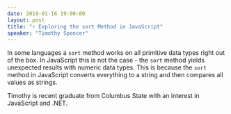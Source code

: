 ```yaml
---
date: 2019-01-16 19:00:00
layout: post
title: "⚡️ Exploring the sort Method in JavaScript"
speaker: "Timothy Spencer"
---
```


In some languages a ```sort``` method works on all primitive data types right out of the box. In JavaScript this is not the case - the ```sort``` method yields unexpected results with numeric data types. This is because the ```sort``` method in JavaScript converts everything to a string and then compares all values as strings.

Timothy is recent graduate from Columbus State with an interest in JavaScript and .NET.
